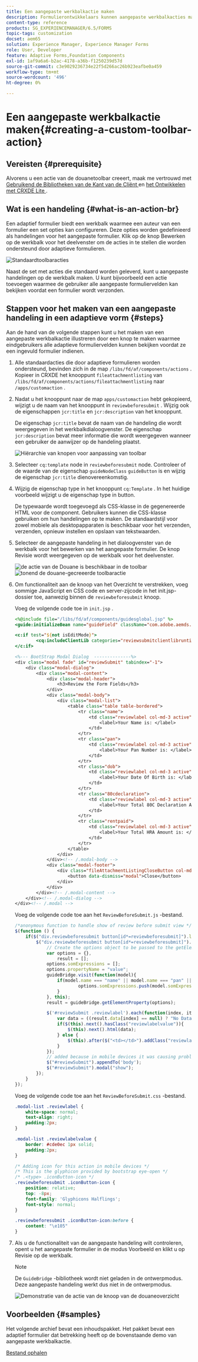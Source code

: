 ```yaml
---
title: Een aangepaste werkbalkactie maken
description: Formulierontwikkelaars kunnen aangepaste werkbalkacties maken voor adaptieve formulieren in AEM Forms. Het gebruik van aangepaste handelingen door formulierauteurs kan hun eindgebruikers meer workflows en opties bieden.
content-type: reference
products: SG_EXPERIENCEMANAGER/6.5/FORMS
topic-tags: customization
docset: aem65
solution: Experience Manager, Experience Manager Forms
role: User, Developer
feature: Adaptive Forms,Foundation Components
exl-id: 1af9a6a6-b2ac-4178-a36b-f1250239d57d
source-git-commit: c3e9029236734e22f5d266ac26b923eafbe0a459
workflow-type: tm+mt
source-wordcount: '496'
ht-degree: 0%

---
```


# Een aangepaste werkbalkactie maken{#creating-a-custom-toolbar-action}

## Vereisten {#prerequisite}

Alvorens u een actie van de douanetoolbar creeert, maak me vertrouwd met [ Gebruikend de Bibliotheken van de Kant van de Cliënt ](/help/sites-developing/clientlibs.md) en [ het Ontwikkelen met CRXDE Lite ](/help/sites-developing/developing-with-crxde-lite.md).

## Wat is een handeling {#what-is-an-action-br}

Een adaptief formulier biedt een werkbalk waarmee een auteur van een formulier een set opties kan configureren. Deze opties worden gedefinieerd als handelingen voor het aangepaste formulier. Klik op de knop Bewerken op de werkbalk voor het deelvenster om de acties in te stellen die worden ondersteund door adaptieve formulieren.

![ Standaardtoolbaracties ](assets/default_toolbar_actions.png)

Naast de set met acties die standaard worden geleverd, kunt u aangepaste handelingen op de werkbalk maken. U kunt bijvoorbeeld een actie toevoegen waarmee de gebruiker alle aangepaste formuliervelden kan bekijken voordat een formulier wordt verzonden.

## Stappen voor het maken van een aangepaste handeling in een adaptieve vorm {#steps}

Aan de hand van de volgende stappen kunt u het maken van een aangepaste werkbalkactie illustreren door een knop te maken waarmee eindgebruikers alle adaptieve formuliervelden kunnen bekijken voordat ze een ingevuld formulier indienen.

1. Alle standaardacties die door adaptieve formulieren worden ondersteund, bevinden zich in de map `/libs/fd/af/components/actions` . Kopieer in CRXDE het knooppunt `fileattachmentlisting` van `/libs/fd/af/components/actions/fileattachmentlisting` naar `/apps/customaction` .

1. Nadat u het knooppunt naar de map `apps/customaction` hebt gekopieerd, wijzigt u de naam van het knooppunt in `reviewbeforesubmit` . Wijzig ook de eigenschappen `jcr:title` en `jcr:description` van het knooppunt.

   De eigenschap `jcr:title` bevat de naam van de handeling die wordt weergegeven in het werkbalkdialoogvenster. De eigenschap `jcr:description` bevat meer informatie die wordt weergegeven wanneer een gebruiker de aanwijzer op de handeling plaatst.

   ![ Hiërarchie van knopen voor aanpassing van toolbar ](assets/action3.png)

1. Selecteer `cq:template` node in `reviewbeforesubmit` node. Controleer of de waarde van de eigenschap `guideNodeClass` `guideButton` is en wijzig de eigenschap `jcr:title` dienovereenkomstig.
1. Wijzig de eigenschap type in het knooppunt `cq:Template` . In het huidige voorbeeld wijzigt u de eigenschap type in button.

   De typewaarde wordt toegevoegd als CSS-klasse in de gegenereerde HTML voor de component. Gebruikers kunnen die CSS-klasse gebruiken om hun handelingen op te maken. De standaardstijl voor zowel mobiele als desktopapparaten is beschikbaar voor het verzenden, verzenden, opnieuw instellen en opslaan van tekstwaarden.

1. Selecteer de aangepaste handeling in het dialoogvenster van de werkbalk voor het bewerken van het aangepaste formulier. De knop Revisie wordt weergegeven op de werkbalk voor het deelvenster.

   ![ de actie van de Douane is beschikbaar in de toolbar ](assets/custom_action_available_in_toolbar.png) ![ tonend de douane-gecreeerde toolbaractie ](assets/action7.png)

1. Om functionaliteit aan de knoop van het Overzicht te verstrekken, voeg sommige JavaScript en CSS code en server-zijcode in het init.jsp- dossier toe, aanwezig binnen de `reviewbeforesubmit` knoop.

   Voeg de volgende code toe in `init.jsp` .

   ```jsp
   <%@include file="/libs/fd/af/components/guidesglobal.jsp" %>
   <guide:initializeBean name="guideField" className="com.adobe.aemds.guide.common.GuideButton"/>
   
   <c:if test="${not isEditMode}">
           <cq:includeClientLib categories="reviewsubmitclientlibruntime" />
   </c:if>
   
   <%--- BootStrap Modal Dialog  --------------%>
   <div class="modal fade" id="reviewSubmit" tabindex="-1">
       <div class="modal-dialog">
           <div class="modal-content">
               <div class="modal-header">
                   <h3>Review the Form Fields</h3>
               </div>
               <div class="modal-body">
                   <div class="modal-list">
                       <table class="table table-bordered">
                           <tr class="name">
                               <td class="reviewlabel col-md-3 active">
                                   <label>Your Name is: </label>
                               </td>
                           </tr>
                           <tr class="pan">
                               <td class="reviewlabel col-md-3 active">
                                   <label>Your Pan Number is: </label>
                               </td>
                           </tr>
                           <tr class="dob">
                               <td class="reviewlabel col-md-3 active">
                                   <label>Your Date Of Birth is: </label>
                               </td>
                           </tr>
                           <tr class="80cdeclaration">
                               <td class="reviewlabel col-md-3 active">
                                   <label>Your Total 80C Declaration Amount is: </label>
                               </td>
                           </tr>
                           <tr class="rentpaid">
                               <td class="reviewlabel col-md-3 active">
                                   <label>Your Total HRA Amount is: </label>
                               </td>
                           </tr>
                       </table>
                   </div>
               </div><!-- /.modal-body -->
               <div class="modal-footer">
                   <div class="fileAttachmentListingCloseButton col-md-2 col-xs-2 col-sm-2">
                       <button data-dismiss="modal">Close</button>
                   </div>
               </div>
           </div><!-- /.modal-content -->
       </div><!-- /.modal-dialog -->
   </div><!-- /.modal -->
   ```

   Voeg de volgende code toe aan het `ReviewBeforeSubmit.js` -bestand.

   ```javascript
   /*anonymous function to handle show of review before submit view */
   $(function () {
       if($("div.reviewbeforesubmit button[id*=reviewbeforesubmit]").length > 0) {
           $("div.reviewbeforesubmit button[id*=reviewbeforesubmit]").click(function(){
               // Create the options object to be passed to the getElementProperty API
               var options = {},
                   result = [];
               options.somExpressions = [];
               options.propertyName = "value";
               guideBridge.visit(function(model){
                   if(model.name === "name" || model.name === "pan" || model.name === "dateofbirth" || model.name === "total" || model.name === "totalmonthlyrent"){
                           options.somExpressions.push(model.somExpression);
                   }
               }, this);
               result = guideBridge.getElementProperty(options);
   
               $('#reviewSubmit .reviewlabel').each(function(index, item){
                   var data = ((result.data[index] == null) ? "No Data Filled" : result.data[index]);
                   if($(this).next().hasClass("reviewlabelvalue")){
                       $(this).next().html(data);
                   } else {
                       $(this).after($("<td></td>").addClass("reviewlabelvalue col-md-6 active").html(data));
                   }
               });
               // added because in mobile devices it was causing problem of backdrop
               $("#reviewSubmit").appendTo('body');
               $("#reviewSubmit").modal("show");
           });
       }
   });
   ```

   Voeg de volgende code toe aan het `ReviewBeforeSubmit.css` -bestand.

   ```css
   .modal-list .reviewlabel {
       white-space: normal;
       text-align: right;
       padding:2px;
   }
   
   .modal-list .reviewlabelvalue {
       border: #cde0ec 1px solid;
       padding:2px;
   }
   
   /* Adding icon for this action in mobile devices */
   /* This is the glyphicon provided by bootstrap eye-open */
   /* .<type> .iconButton-icon */
   .reviewbeforesubmit .iconButton-icon {
       position: relative;
       top: -8px;
       font-family: 'Glyphicons Halflings';
       font-style: normal;
   }
   
   .reviewbeforesubmit .iconButton-icon:before {
       content: "\e105"
   }
   ```

1. Als u de functionaliteit van de aangepaste handeling wilt controleren, opent u het aangepaste formulier in de modus Voorbeeld en klikt u op Revisie op de werkbalk.

   >[!NOTE]
   >
   >De `GuideBridge` -bibliotheek wordt niet geladen in de ontwerpmodus. Deze aangepaste handeling werkt dus niet in de ontwerpmodus.

   ![ Demonstratie van de actie van de knoop van de douaneoverzicht ](assets/action9.png)

## Voorbeelden {#samples}

Het volgende archief bevat een inhoudspakket. Het pakket bevat een adaptief formulier dat betrekking heeft op de bovenstaande demo van aangepaste werkbalkactie.

[Bestand ophalen](assets/customtoolbaractiondemo.zip)
